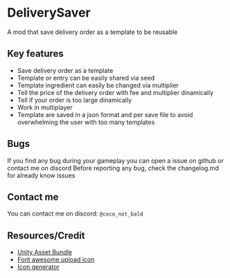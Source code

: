 # DeliverySaver
 
A mod that save delivery order as a template to be reusable

## Key features
- Save delivery order as a template
- Template or entry can be easily shared via seed
- Template ingredient can easily be changed via multiplier
- Tell the price of the delivery order with fee and multiplier dinamically
- Tell if your order is too large dinamically
- Work in multiplayer
- Template are saved in a json format and per save file to avoid overwhelming the user with too many templates

## Bugs

If you find any bug during your gameplay you can open a issue on github or contact me on discord
Before reporting any bug, check the changelog.md for already know issues 

## Contact me

You can contact me on discord: `@coco_not_bald`

## Resources/Credit

- [Unity Asset Bundle](https://docs.unity3d.com/Manual/AssetBundlesIntro.html)
- [Font awesome upload icon](https://iconduck.com/icons/22522/upload)
- [Icon generator](https://icon.kitchen/i/H4sIAAAAAAAAAzWQTWvDMAyG%2F4t2zWHrNhi5jTLGzuttjKLEsmuq2K4%2FUkrpf6%2BUtghs%2FPiV9EpnmJEbFejPYDDvNzuaCHqLXKgD69bsE%2Baq34XkAkMWG1fowI8xCJgotG1MFOCiCV%2FW0lilHhDTjJVEObjfHSYpC%2BXQfB75BteRYxb49Go0FrY5LTqX0XgK2mZw34%2BHmBg150WTVqghggWtFH08awjC4KRH%2F%2FauljxTQB1KvLOfKZ8%2BU%2FpR8x1UHdfc5xXxFE1j3caf1DA5enXlY5HzSAP8X67XuaF3MAEAAA%3D%3D)